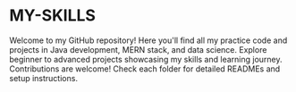 # MY-SKILLS
Welcome to my GitHub repository! Here you'll find all my practice code and projects in Java development, MERN stack, and data science. Explore beginner to advanced projects showcasing my skills and learning journey. Contributions are welcome! Check each folder for detailed READMEs and setup instructions.
